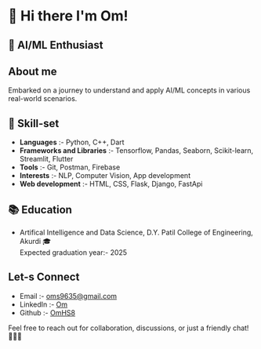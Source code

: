 # 👋 Hi there  I'm Om!
## 🚀 AI/ML Enthusiast

##  About me
<p>Embarked on a journey to understand and apply AI/ML concepts in various real-world scenarios.</p>

## 💼 Skill-set
<ul>
  <li><b>Languages</b> :- Python, C++, Dart</li>
  <li><b>Frameworks and Libraries</b> :- Tensorflow, Pandas, Seaborn, Scikit-learn, Streamlit, Flutter</li>
  <li><b>Tools</b> :- Git, Postman, Firebase</li>
  <li><b>Interests</b> :- NLP, Computer Vision, App development</li>
  <li><b>Web development</b> :- HTML, CSS, Flask, Django, FastApi</li>
</ul>

## 📚 Education
<ul>
  <li>Artifical Intelligence and Data Science, D.Y. Patil College of Engineering, Akurdi 🎓</li>
  <lo>Expected graduation year:- 2025</lo>
</ul>

## Let-s Connect
<ul>
  <li>Email :- <a href='oms9635@gmail.com'>oms9635@gmail.com</a></li>
  <li>LinkedIn :- <a href='https://www.linkedin.com/in/om-sonawane-120520250/'>Om</a></li>
  <li>Github :- <a href='https://github.com/OmHS8/OmHS8/'>OmHS8</a></li>
</ul>

Feel free to reach out for collaboration, discussions, or just a friendly chat! 👩‍💻🚀
<!--
**OmHS8/OmHS8** is a ✨ _special_ ✨ repository because its `README.md` (this file) appears on your GitHub profile.

Here are some ideas to get you started:

- 🔭 I’m currently working on ...
- 🌱 I’m currently learning ...
- 👯 I’m looking to collaborate on ...
- 🤔 I’m looking for help with ...
- 💬 Ask me about ...
- 📫 How to reach me: ...
- 😄 Pronouns: ...
- ⚡ Fun fact: ...
-->
